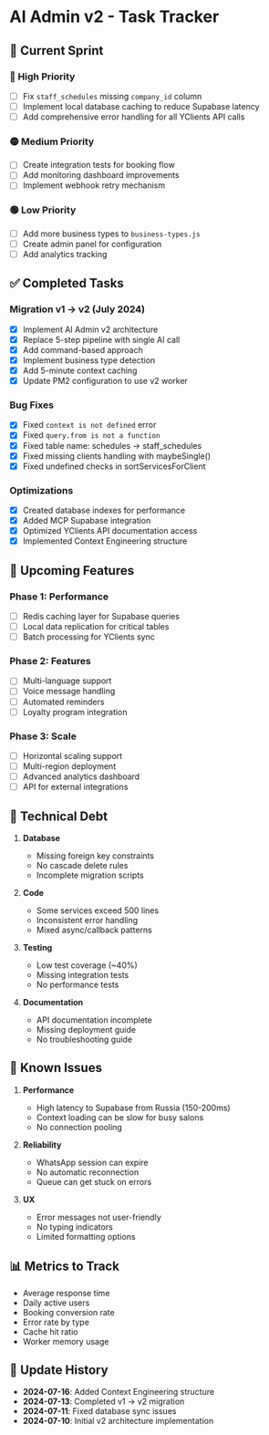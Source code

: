 # AI Admin v2 - Task Tracker

## 🎯 Current Sprint

### 🔴 High Priority
- [ ] Fix `staff_schedules` missing `company_id` column
- [ ] Implement local database caching to reduce Supabase latency
- [ ] Add comprehensive error handling for all YClients API calls

### 🟡 Medium Priority
- [ ] Create integration tests for booking flow
- [ ] Add monitoring dashboard improvements
- [ ] Implement webhook retry mechanism

### 🟢 Low Priority
- [ ] Add more business types to `business-types.js`
- [ ] Create admin panel for configuration
- [ ] Add analytics tracking

## ✅ Completed Tasks

### Migration v1 → v2 (July 2024)
- [x] Implement AI Admin v2 architecture
- [x] Replace 5-step pipeline with single AI call
- [x] Add command-based approach
- [x] Implement business type detection
- [x] Add 5-minute context caching
- [x] Update PM2 configuration to use v2 worker

### Bug Fixes
- [x] Fixed `context is not defined` error
- [x] Fixed `query.from is not a function`
- [x] Fixed table name: schedules → staff_schedules
- [x] Fixed missing clients handling with maybeSingle()
- [x] Fixed undefined checks in sortServicesForClient

### Optimizations
- [x] Created database indexes for performance
- [x] Added MCP Supabase integration
- [x] Optimized YClients API documentation access
- [x] Implemented Context Engineering structure

## 🚀 Upcoming Features

### Phase 1: Performance
- [ ] Redis caching layer for Supabase queries
- [ ] Local data replication for critical tables
- [ ] Batch processing for YClients sync

### Phase 2: Features
- [ ] Multi-language support
- [ ] Voice message handling
- [ ] Automated reminders
- [ ] Loyalty program integration

### Phase 3: Scale
- [ ] Horizontal scaling support
- [ ] Multi-region deployment
- [ ] Advanced analytics dashboard
- [ ] API for external integrations

## 📝 Technical Debt

1. **Database**
   - Missing foreign key constraints
   - No cascade delete rules
   - Incomplete migration scripts

2. **Code**
   - Some services exceed 500 lines
   - Inconsistent error handling
   - Mixed async/callback patterns

3. **Testing**
   - Low test coverage (~40%)
   - Missing integration tests
   - No performance tests

4. **Documentation**
   - API documentation incomplete
   - Missing deployment guide
   - No troubleshooting guide

## 🐛 Known Issues

1. **Performance**
   - High latency to Supabase from Russia (150-200ms)
   - Context loading can be slow for busy salons
   - No connection pooling

2. **Reliability**
   - WhatsApp session can expire
   - No automatic reconnection
   - Queue can get stuck on errors

3. **UX**
   - Error messages not user-friendly
   - No typing indicators
   - Limited formatting options

## 📊 Metrics to Track

- Average response time
- Daily active users
- Booking conversion rate
- Error rate by type
- Cache hit ratio
- Worker memory usage

## 🔄 Update History

- **2024-07-16**: Added Context Engineering structure
- **2024-07-13**: Completed v1 → v2 migration
- **2024-07-11**: Fixed database sync issues
- **2024-07-10**: Initial v2 architecture implementation
